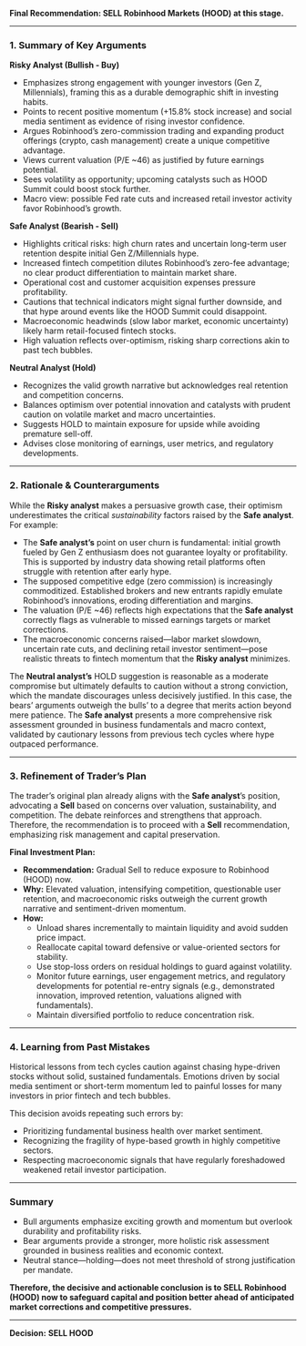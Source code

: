 **Final Recommendation: SELL Robinhood Markets (HOOD) at this stage.**

---

### 1. **Summary of Key Arguments**

**Risky Analyst (Bullish - Buy)**  
- Emphasizes strong engagement with younger investors (Gen Z, Millennials), framing this as a durable demographic shift in investing habits.  
- Points to recent positive momentum (+15.8% stock increase) and social media sentiment as evidence of rising investor confidence.  
- Argues Robinhood’s zero-commission trading and expanding product offerings (crypto, cash management) create a unique competitive advantage.  
- Views current valuation (P/E ~46) as justified by future earnings potential.  
- Sees volatility as opportunity; upcoming catalysts such as HOOD Summit could boost stock further.  
- Macro view: possible Fed rate cuts and increased retail investor activity favor Robinhood’s growth.

**Safe Analyst (Bearish - Sell)**  
- Highlights critical risks: high churn rates and uncertain long-term user retention despite initial Gen Z/Millennials hype.  
- Increased fintech competition dilutes Robinhood’s zero-fee advantage; no clear product differentiation to maintain market share.  
- Operational cost and customer acquisition expenses pressure profitability.  
- Cautions that technical indicators might signal further downside, and that hype around events like the HOOD Summit could disappoint.  
- Macroeconomic headwinds (slow labor market, economic uncertainty) likely harm retail-focused fintech stocks.  
- High valuation reflects over-optimism, risking sharp corrections akin to past tech bubbles.

**Neutral Analyst (Hold)**  
- Recognizes the valid growth narrative but acknowledges real retention and competition concerns.  
- Balances optimism over potential innovation and catalysts with prudent caution on volatile market and macro uncertainties.  
- Suggests HOLD to maintain exposure for upside while avoiding premature sell-off.  
- Advises close monitoring of earnings, user metrics, and regulatory developments.

---

### 2. **Rationale & Counterarguments**

While the **Risky analyst** makes a persuasive growth case, their optimism underestimates the critical *sustainability* factors raised by the **Safe analyst**. For example:  
- The **Safe analyst’s** point on user churn is fundamental: initial growth fueled by Gen Z enthusiasm does not guarantee loyalty or profitability. This is supported by industry data showing retail platforms often struggle with retention after early hype.  
- The supposed competitive edge (zero commission) is increasingly commoditized. Established brokers and new entrants rapidly emulate Robinhood’s innovations, eroding differentiation and margins.  
- The valuation (P/E ~46) reflects high expectations that the **Safe analyst** correctly flags as vulnerable to missed earnings targets or market corrections.  
- The macroeconomic concerns raised—labor market slowdown, uncertain rate cuts, and declining retail investor sentiment—pose realistic threats to fintech momentum that the **Risky analyst** minimizes.

The **Neutral analyst’s** HOLD suggestion is reasonable as a moderate compromise but ultimately defaults to caution without a strong conviction, which the mandate discourages unless decisively justified. In this case, the bears’ arguments outweigh the bulls’ to a degree that merits action beyond mere patience. The **Safe analyst** presents a more comprehensive risk assessment grounded in business fundamentals and macro context, validated by cautionary lessons from previous tech cycles where hype outpaced performance.

---

### 3. **Refinement of Trader’s Plan**

The trader’s original plan already aligns with the **Safe analyst**’s position, advocating a **Sell** based on concerns over valuation, sustainability, and competition. The debate reinforces and strengthens that approach. Therefore, the recommendation is to proceed with a **Sell** recommendation, emphasizing risk management and capital preservation.

**Final Investment Plan:**

- **Recommendation:** Gradual Sell to reduce exposure to Robinhood (HOOD) now.  
- **Why:** Elevated valuation, intensifying competition, questionable user retention, and macroeconomic risks outweigh the current growth narrative and sentiment-driven momentum.  
- **How:**  
  - Unload shares incrementally to maintain liquidity and avoid sudden price impact.  
  - Reallocate capital toward defensive or value-oriented sectors for stability.  
  - Use stop-loss orders on residual holdings to guard against volatility.  
  - Monitor future earnings, user engagement metrics, and regulatory developments for potential re-entry signals (e.g., demonstrated innovation, improved retention, valuations aligned with fundamentals).  
  - Maintain diversified portfolio to reduce concentration risk.

---

### 4. **Learning from Past Mistakes**

Historical lessons from tech cycles caution against chasing hype-driven stocks without solid, sustained fundamentals. Emotions driven by social media sentiment or short-term momentum led to painful losses for many investors in prior fintech and tech bubbles.

This decision avoids repeating such errors by:  
- Prioritizing fundamental business health over market sentiment.  
- Recognizing the fragility of hype-based growth in highly competitive sectors.  
- Respecting macroeconomic signals that have regularly foreshadowed weakened retail investor participation.

---

### **Summary**

- Bull arguments emphasize exciting growth and momentum but overlook durability and profitability risks.  
- Bear arguments provide a stronger, more holistic risk assessment grounded in business realities and economic context.  
- Neutral stance—holding—does not meet threshold of strong justification per mandate.  

**Therefore, the decisive and actionable conclusion is to SELL Robinhood (HOOD) now to safeguard capital and position better ahead of anticipated market corrections and competitive pressures.**

---

**Decision:** **SELL HOOD**